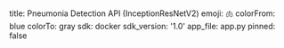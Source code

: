 title: Pneumonia Detection API (InceptionResNetV2)
emoji: 🫁
colorFrom: blue
colorTo: gray
sdk: docker
sdk_version: '1.0'
app_file: app.py
pinned: false
